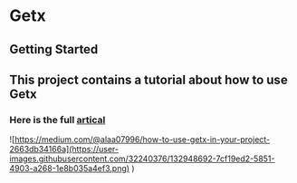 # Getx


## Getting Started

## This project contains a tutorial about how to use Getx 

### Here is the full [artical](https://medium.com/@alaa07996/how-to-use-getx-in-your-project-2663db34166a)


![https://medium.com/@alaa07996/how-to-use-getx-in-your-project-2663db34166a](https://user-images.githubusercontent.com/32240376/132948692-7cf19ed2-5851-4903-a268-1e8b035a4ef3.png)
)

